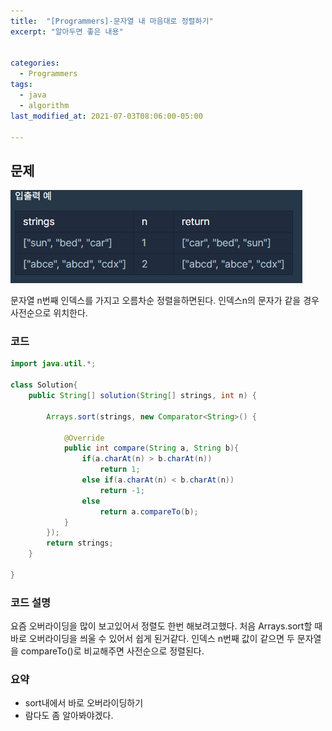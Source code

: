 ```yaml
---
title:  "[Programmers]-문자열 내 마음대로 정렬하기"
excerpt: "알아두면 좋은 내용"


categories:
  - Programmers
tags:
  - java
  - algorithm
last_modified_at: 2021-07-03T08:06:00-05:00

---
```


## 문제

![문제](/assets/images/문자열내마음대로정렬하기.JPG)

문자열 n번째 인덱스를 가지고 오름차순 정렬을하면된다.
인덱스n의 문자가 같을 경우 사전순으로 위치한다.


### 코드

```java
import java.util.*;

class Solution{
    public String[] solution(String[] strings, int n) {

        Arrays.sort(strings, new Comparator<String>() {
            
            @Override
            public int compare(String a, String b){
                if(a.charAt(n) > b.charAt(n))
                    return 1;
                else if(a.charAt(n) < b.charAt(n))
                    return -1;
                else
                    return a.compareTo(b);
            }
        });
        return strings;
    }

}
```

### 코드 설명

요즘 오버라이딩을 많이 보고있어서 정렬도 한번 해보려고했다.
처음 Arrays.sort할 때 바로 오버라이딩을 씌울 수 있어서 쉽게 된거같다.
인덱스 n번째 값이 같으면 두 문자열을 compareTo()로 비교해주면 사전순으로 정렬된다.

### 요약
- sort내에서 바로 오버라이딩하기
- 람다도 좀 알아봐야겠다.
